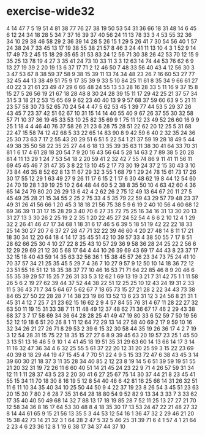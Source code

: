 # exercise-wide32
4
14
47
7
5
19
51
4
81
38
77
76
27
38
19
50
53
54
31
36
66
18
31
48
14
6
45
6
12
24
34
18
28
5
34
7
37
16
39
37
40
56
24
11
13
78
33
3
4
53
55
32
36
34
10
29
38
46
58
29
2
36
39
14
28
5
26
15
1
29
5
26
41
7
30
54
56
40
1
57
24
38
24
7
33
45
13
17
19
38
55
38
21
57
8
46
3
24
41
11
13
10
4
3
1
52
9
14
17
49
73
2
45
15
18
29
35
65
31
53
83
24
12
56
71
30
38
26
42
53
70
12
15
9
35
25
13
78
19
4
27
3
35
41
24
73
10
33
11
3
3
12
63
14
74
44
53
76
62
6
9
13
27
19
39
2
20
19
13
6
37
17
71
2
12
46
50
7
48
33
56
40
43
4
12
56
30
3
3
47
53
67
8
38
59
37
58
9
38
15
39
11
13
74
34
48
23
26
7
16
60
53
27
77
32
45
44
13
38
49
51
75
9
17
35
39
9
33
5
10
84
25
11
61
8
35
34
9
66
61
27
40
22
3
21
61
23
49
47
29
6
66
48
24
55
13
53
28
16
28
33
5
11
16
9
37
15
8
15
27
5
26
56
19
21
67
18
28
48
8
30
24
28
39
15
11
17
29
42
25
21
37
57
34
31
5
3
18
21
2
53
15
65
69
9
62
23
40
40
13
9
9
57
68
37
59
60
63
9
5
21
11
23
57
58
30
73
52
65
70
24
54
4
47
5
62
53
45
1
39
77
44
53
5
29
37
26
43
45
7
23
37
42
51
62
67
10
31
15
14
14
40
55
40
9
67
26
37
55
30
32
58
57
71
10
37
36
19
45
33
53
10
25
82
35
69
9
1
75
11
12
23
49
52
26
60
16
9
9
25
1
18
4
4
46
40
76
37
58
26
21
23
6
28
75
28
51
22
62
20
12
25
5
31
68
22
47
15
58
74
12
42
68
5
33
22
65
14
83
90
8
9
42
59
6
40
2
32
35
24
36
25
30
73
63
7
17
2
55
43
20
29
51
6
51
5
22
54
1
21
37
59
19
28
18
49
5
44
49
38
35
50
58
22
35
25
27
44
6
18
13
35
39
35
63
11
38
30
41
64
33
70
31
81
1
6
17
4
61
28
18
20
54
7
9
20
16
43
56
64
5
28
14
63
2
7
89
38
5
20
28
81
4
11
13
29
1
24
7
53
54
18
2
20
59
41
2
32
42
7
55
74
86
9
11
41
11
56
11
69
45
45
46
7
31
47
35
3
8
22
13
10
45
2
17
73
30
19
24
37
2
15
30
43
3
10
73
84
46
35
8
52
62
8
13
11
67
29
32
3
55
1
68
79
1
29
24
78
15
61
73
17
26
30
17
55
12
29
1
63
49
27
9
26
11
17
6
15
2
1
17
6
30
48
62
19
8
44
12
54
60
24
70
19
28
1
39
19
25
10
2
64
48
44
60
5
2
38
8
35
50
10
4
63
42
60
4
36
65
14
24
79
80
20
26
29
13
6
42
4
2
62
26
2
75
12
49
13
64
67
20
11
27
5
45
49
25
28
21
15
34
55
2
25
2
75
33
4
5
35
79
22
59
43
29
57
79
48
23
37
49
31
26
41
56
66
1
20
45
3
18
18
21
56
75
38
5
9
6
19
2
40
10
56
4
60
68
12
69
36
39
11
31
17
15
28
29
3
40
70
6
27
35
72
75
25
16
34
16
31
13
30
20
13
31
27
13
3
30
26
2
25
19
2
2
35
1
20
22
45
27
24
52
54
4
6
6
2
10
12
4
1
29
32
2
26
41
46
47
17
34
68
1
18
31
6
17
46
5
6
39
5
18
51
19
42
22
22
18
33
25
14
30
27
20
7
6
37
27
28
47
71
32
22
39
46
60
4
20
27
48
14
8
11
17
21
18
30
34
12
20
64
18
4
14
17
35
45
51
42
10
39
57
33
4
38
50
55
7
17
8
51
28
62
66
25
30
4
10
27
22
8
25
43
10
57
29
36
9
58
36
28
24
25
22
2
56
6
12
29
29
69
21
12
30
5
68
17
64
4
44
10
26
39
69
43
69
17
44
43
8
23
37
17
32
15
18
40
43
59
14
35
63
32
56
36
1
15
38
45
57
26
23
34
73
75
24
41
10
70
37
57
34
21
25
35
45
5
29
7
4
36
7
10
27
9
57
9
12
50
10
14
18
36
72
12
23
51
55
16
51
12
18
35
38
37
77
10
46
16
53
71
71
64
22
85
46
8
9
20
46
6
55
35
39
29
57
15
25
7
26
31
33
5
3
12
62
1
69
13
19
3
21
7
31
42
75
1
1
11
58
26
5
6
2
19
27
62
39
44
37
52
44
38
22
51
12
25
25
10
12
43
24
19
31
2
33
11
5
36
43
71
7
34
5
64
67
5
62
67
7
18
65
73
15
27
21
28
2
22
34
43
73
38
84
65
27
50
22
28
28
7
14
38
23
19
86
13
52
13
6
23
31
12
3
24
56
8
21
31
1
45
31
4
12
7
25
7
21
23
62
15
16
62
2
9
4
57
84
55
76
31
4
67
11
28
22
27
32
63
50
11
19
15
31
33
38
7
11
11
48
49
12
37
48
62
71
36
67
17
46
2
29
43
38
68
37
3
7
17
58
69
34
36
64
28
28
25
41
49
47
19
80
33
6
52
59
7
50
19
56
52
12
19
18
6
51
20
26
8
1
11
12
64
72
29
13
14
27
58
40
69
2
17
9
59
10
16
32
34
26
21
27
26
71
8
29
53
2
39
6
15
32
30
58
44
35
19
26
36
17
4
2
7
19
3
12
54
28
31
15
75
22
18
35
15
27
27
6
8
9
39
45
63
20
19
57
23
25
1
45
50
3
13
51
13
16
46
5
9
10
1
4
41
45
18
19
51
35
31
29
63
60
14
13
66
14
17
3
14
11
16
32
47
36
34
4
6
32
25
55
5
61
37
22
20
12
31
20
25
59
3
15
22
23
69
40
39
8
18
29
44
19
47
15
45
4
7
70
51
22
4
9
5
15
33
72
47
6
38
43
45
3
14
39
60
30
21
18
37
3
11
35
28
34
40
85
2
12
23
8
19
14
5
6
51
39
59
19
51
55
21
20
32
31
19
72
26
11
6
60
40
51
14
21
45
24
23
22
9
71
4
26
57
59
31
34
12
11
1
11
28
37
43
5
23
2
20
30
41
6
27
25
67
75
14
30
37
44
21
8
23
45
41
55
15
34
11
70
18
30
8
16
19
5
12
8
54
40
46
6
42
81
16
25
66
14
31
26
32
51
11
6
11
10
34
35
40
34
10
25
50
44
50
9
4
22
37
19
23
8
26
54
3
45
51
23
63
20
15
30
7
80
2
6
28
7
35
31
64
28
18
80
54
9
52
82
9
13
34
3
33
7
3
33
62
17
35
40
40
50
49
68
14
32
7
88
13
17
18
19
85
28
7
52
11
25
13
27
27
21
70
12
58
34
36
8
16
17
64
53
30
48
8
4
18
35
30
17
13
53
24
47
22
21
48
27
32
8
14
44
61
65
9
15
21
56
13
35
5
3
44
53
12
54
16
1
36
47
32
2
29
46
21
20
15
38
42
73
14
21
32
3
1
64
28
2
47
5
32
5
46
25
31
39
71
6
4
1
57
4
1
21
64
2
23
4
6
23
36
12
8
1
19
6
38
17
34
37
44
37
10
